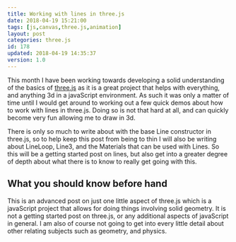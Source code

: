 ```yaml
---
title: Working with lines in three.js
date: 2018-04-19 15:21:00
tags: [js,canvas,three.js,animation]
layout: post
categories: three.js
id: 178
updated: 2018-04-19 14:35:37
version: 1.0
---
```


This month I have been working towards developing a solid understanding of the basics of [three.js](https://threejs.org/) as it is a great project that helps with everything, and anything 3d in a javaScript environment. As such it was only a matter of time until I would get around to working out a few quick demos about how to work with lines in three.js. Doing so is not that hard at all, and can quickly become very fun allowing me to draw in 3d. 

<!-- more -->

There is only so much to write about with the base Line constructor in three.js, so to help keep this post from being to thin I will also be writing about LineLoop, Line3, and the Materials that can be used with Lines. So this will be a getting started post on lines, but also get into a greater degree of depth about what there is to know to really get going with this.

## What you should know before hand

This is an advanced post on just one little aspect of three.js which is a javaScript project that allows for doing things involving solid geometry. It is not a getting started post on three.js, or any additional aspects of javaScript in general. I am also of course not going to get into every little detail about other relating subjects such as geometry, and physics.